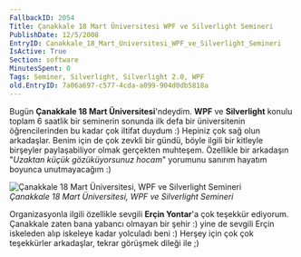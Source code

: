 ```yaml
---
FallbackID: 2054
Title: Çanakkale 18 Mart Üniversitesi WPF ve Silverlight Semineri
PublishDate: 12/5/2008
EntryID: Canakkale_18_Mart_Universitesi_WPF_ve_Silverlight_Semineri
IsActive: True
Section: software
MinutesSpent: 0
Tags: Seminer, Silverlight, Silverlight 2.0, WPF
old.EntryID: 7a06a697-c577-4cda-a099-904d0db5818a
---
```

Bugün **Çanakkale 18 Mart Üniversitesi**'ndeydim. **WPF** ve
**Silverlight** konulu toplam 6 saatlik bir seminerin sonunda ilk defa
bir üniversitenin öğrencilerinden bu kadar çok iltifat duydum :) Hepiniz
çok sağ olun arkadaşlar. Benim için de çok zevkli bir gündü, böyle
ilgili bir kitleyle birşeyler paylaşabiliyor olmak gerçekten muhteşem.
Özellikle bir arkadaşın "*Uzaktan küçük gözüküyorsunuz hocam*" yorumunu
sanırım hayatım boyunca unutmayacağım :)

![Çanakkale 18 Mart Üniversitesi, WPF ve Silverlight
Semineri](media/Canakkale_18_Mart_Universitesi_WPF_ve_Silverlight_Semineri/12052008_1.jpg)\
*Çanakkale 18 Mart Üniversitesi, WPF ve Silverlight Semineri*

Organizasyonla ilgili özellikle sevgili **Erçin Yontar**'a çok teşekkür
ediyorum. Çanakkale zaten bana yabancı olmayan bir şehir :) yine de
sevgili Erçin iskeleden alıp iskeleye kadar yolculadı beni :) Herşey
için çok çok teşekkürler arkadaşlar, tekrar görüşmek dileği ile ;)


